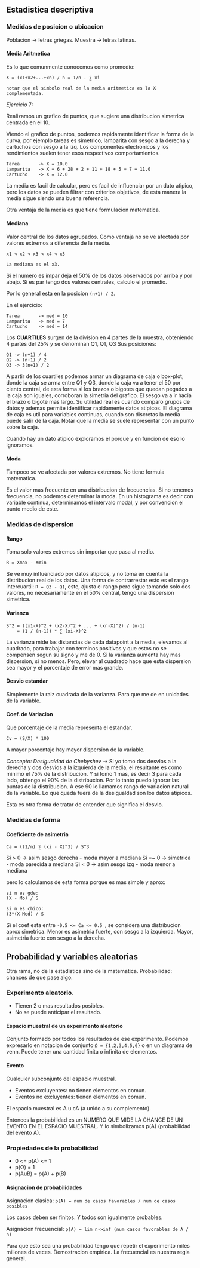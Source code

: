 ## Estadistica descriptiva

### Medidas de posicion o ubicacion

Poblacion -> letras griegas.
Muestra -> letras latinas.

#### Media Aritmetica

Es lo que comunmente conocemos como promedio:

```
X = (x1+x2+...+xn) / n = 1/n . ∑ xi

notar que el simbolo real de la media aritmetica es la X complementada.
```

_Ejercicio_ 7:

Realizamos un grafico de puntos, que sugiere una distribucion simetrica centrada en el 10.

Viendo el grafico de puntos, podemos rapidamente identificar la forma de la curva, por ejemplo tareas es simetrico, lamparita con sesgo a la derecha y cartuchos con sesgo a la izq. Los componentes electronicos y los rendimientos suelen tener esos respectivos comportamientos.

```
Tarea       -> X = 10.0
Lamparita   -> X = 6 + 28 + 2 + 11 + 18 + 5 + 7 = 11.0
Cartucho    -> X = 12.0
```

La media es facil de calcular, pero es facil de influenciar por un dato atipico, pero los datos se pueden filtrar con criterios objetivos, de esta manera la media sigue siendo una buena referencia.

Otra ventaja de la media es que tiene formulacion matematica.

#### Mediana

Valor central de los datos agrupados. Como ventaja no se ve afectada por valores extremos a diferencia de la media.

```
x1 < x2 < x3 < x4 < x5

La mediana es el x3.
```

Si el numero es impar deja el 50% de los datos observados por arriba y por abajo. Si es par tengo dos valores centrales, calculo el promedio.

Por lo general esta en la posicion `(n+1) / 2`.

En el ejercicio:

```
Tarea       -> med = 10
Lamparita   -> med = 7
Cartucho    -> med = 14
```

Los **CUARTILES** surgen de la division en 4 partes de la muestra, obteniendo 4 partes del 25% y se denominan Q1, Q1, Q3 Sus posiciones:

```
Q1 -> (n+1) / 4
Q2 -> (n+1) / 2
Q3 -> 3(n+1) / 2
```

A partir de los cuartiles podemos armar un diagrama de caja o box-plot, donde la caja se arma entre Q1 y Q3, donde la caja va a tener el 50 por ciento central, de esta forma si los brazos o bigotes que quedan pegados a la caja son iguales, corroboran la simetria del grafico. El sesgo va a ir hacia el brazo o bigote mas largo. Su utilidad real es cuando comparo grupos de datos y ademas permite identificar rapidamente datos atipicos. El diagrama de caja es util para variables continuas, cuando son discretas la media puede salir de la caja. Notar que la media se suele representar con un punto sobre la caja.

Cuando hay un dato atipico exploramos el porque y en funcion de eso lo ignoramos.

#### Moda

Tampoco se ve afectada por valores extremos. No tiene formula matematica.

Es el valor mas frecuente en una distribucion de frecuencias. Si no tenemos frecuencia, no podemos determinar la moda. En un histograma es decir con variable continua, determinamos el intervalo modal, y por convencion el punto medio de este.

### Medidas de dispersion

#### Rango

Toma solo valores extremos sin importar que pasa al medio.

```
R = Xmax - Xmin
```

Se ve muy influenciado por datos atipicos, y no toma en cuenta la distribucion real de los datos. Una forma de contrarrestar esto es el rango intercuartil: `R = Q3 - Q1`, este, ajusta el rango pero sigue tomando solo dos valores, no necesariamente en el 50% central, tengo una dispersion simetrica.

#### Varianza

```
S^2 = ((x1-X)^2 + (x2-X)^2 + ... + (xn-X)^2) / (n-1)
    = (1 / (n-1)) * ∑ (xi-X)^2
```

La varianza mide las distancias de cada datapoint a la media, elevamos al cuadrado, para trabajar con terminos positivos y que estos no se compensen segun su signo y me de 0. Si la varianza aumenta hay mas dispersion, si no menos. Pero, elevar al cuadrado hace que esta dispersion sea mayor y el porcentaje de error mas grande.

#### Desvio estandar

Simplemente la raiz cuadrada de la varianza. Para que me de en unidades de la variable. 

#### Coef. de Variacion

Que porcentaje de la media representa el estandar.

```
Cv = (S/X) * 100
```

A mayor porcentaje hay mayor dispersion de la variable.

_Concepto: Desigualdad de Chebyshev_ -> Si yo tomo dos desvios a la derecha y dos desvios a la izquierda de la media, el resultante es como minimo el 75% de la distribucion. Y si tomo 1 mas, es decir 3 para cada lado, obtengo el 90% de la distribucion. Por lo tanto puedo ignorar las puntas de la distribucion. A ese 90 lo llamamos rango de variacion natural de la variable. Lo que queda fuera de la desigualdad son los datos atipicos.

Esta es otra forma de tratar de entender que significa el desvio.

### Medidas de forma

#### Coeficiente de asimetria
```
Ca = ((1/n) ∑ (xi - X)^3) / S^3
```

Si >  0 -> asim sesgo derecha - moda mayor a mediana
Si =~ 0 -> simetrica - moda parecida a mediana
Si <  0 -> asim sesgo izq - moda menor a mediana

pero lo calculamos de esta forma porque es mas simple y aprox:

```
si n es gde:
(X - Mo) / S

si n es chico:
(3*(X-Med) / S
```

Si el coef esta entre `-0.5 <= Ca <= 0.5 `, se considera una distribucion aprox simetrica. Menor es asimetria fuerte, con sesgo a la izquierda. Mayor, asimetria fuerte con sesgo a la derecha.

## Probabilidad y variables aleatorias

Otra rama, no de la estadistica sino de la matematica. Probabilidad: chances de que pase algo.

### Experimento aleatorio.

- Tienen 2 o mas resultados posibles.
- No se puede anticipar el resultado.

#### Espacio muestral de un experimento aleatorio

Conjunto formado por todos los resultados de ese experimento. Podemos expresarlo en notacion de conjunto `Ω = {1,2,3,4,5,6}` o en un diagrama de venn. Puede tener una cantidad finita o infinita de elementos.

#### Evento

Cualquier subconjunto del espacio muestral.

- Eventos excluyentes: no tienen elementos en comun.
- Eventos no excluyentes: tienen elementos en comun.

El espacio muestral es A u cA (a unido a su complemento).

Entonces la probabilidad es un NUMERO QUE MIDE LA CHANCE DE UN EVENTO EN EL ESPACIO MUESTRAL. Y lo simbolizamos p(A) (probabilidad del evento A).

### Propiedades de la probabilidad

- 0 <= p(A) <= 1
- p(Ω) = 1
- p(AuB) = p(A) + p(B)

#### Asignacion de probabilidades

Asignacion clasica: `p(A) = num de casos favorables / num de casos posibles`

Los casos deben ser finitos. Y todos son igualmente probables.

Asignacion frecuencial: `p(A) = lim n->inf (num casos favorables de A / n)`

Para que esto sea una probabilidad tengo que repetir el experimento miles millones de veces. Demostracion empirica. La frecuencial es nuestra regla general.
